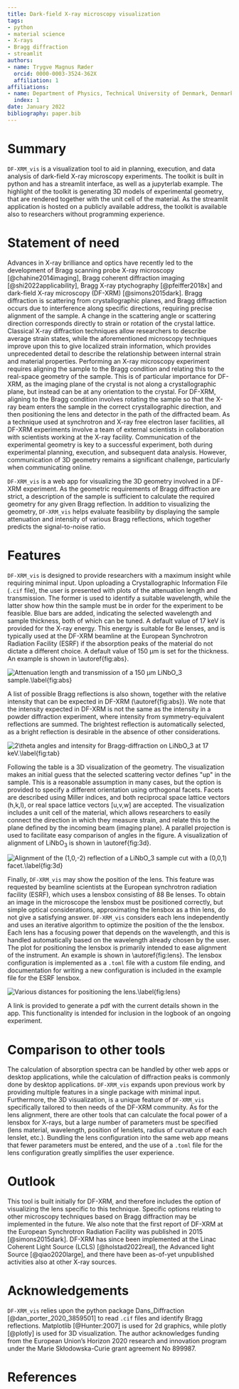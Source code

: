 ```yaml
---
title: Dark-field X-ray microscopy visualization
tags:
- python
- material science
- X-rays
- Bragg diffraction
- streamlit
authors:
- name: Trygve Magnus Ræder
  orcid: 0000-0003-3524-362X
  affiliation: 1
affiliations:
- name: Department of Physics, Technical University of Denmark, Denmark
  index: 1
date: January 2022
bibliography: paper.bib
---
```




# Summary
`DF-XRM_vis` is a visualization tool to aid in planning, execution, and data analysis of dark-field X-ray microscopy experiments.
The toolkit is built in python and has a streamlit interface, as well as a jupyterlab example. The highlight of the toolkit is generating 3D models of experimental geometry, that are rendered together with the unit cell of the material.
As the streamlit application is hosted on a publicly available address, the toolkit is available also to researchers without programming experience.

# Statement of need

Advances in X-ray brilliance and optics have recently led to the development of Bragg scanning probe X-ray microscopy [@chahine2014imaging], Bragg coherent diffraction imaging [@shi2022applicability], Bragg X-ray ptychography [@pfeiffer2018x] and dark-field X-ray microscopy (DF-XRM) [@simons2015dark].
Bragg diffraction is scattering from crystallographic planes, and Bragg diffraction occurs due to interference along specific directions, requiring precise alignment of the sample. 
A change in the scattering angle or scattering direction corresponds directly to strain or rotation of the crystal lattice.
Classical X-ray diffraction techniques allow researchers to describe average strain states, while the aforementioned microscopy techniques improve upon this to give localized strain information, which provides unprecedented detail to describe the relationship between internal strain and material properties.
Performing an X-ray microscopy experiment requires aligning the sample to the Bragg condition and relating this to the real-space geometry of the sample.
This is of particular importance for DF-XRM, as the imaging plane of the crystal is not along a crystallographic plane, but instead can be at any orientation to the crystal.
For DF-XRM, aligning to the Bragg condition involves rotating the sample so that the X-ray beam enters the sample in the correct crystallographic direction, and then positioning the lens and detector in the path of the diffracted beam.
As a technique used at synchrotron and X-ray free electron laser facilities, all DF-XRM experiments involve a team of external scientists in collaboration with scientists working at the X-ray facility.
Communication of the experimental geometry is key to a successful experiment, both during experimental planning, execution, and subsequent data analysis.
However, communication of 3D geometry remains a significant challenge, particularly when communicating online.

`DF-XRM_vis` is a web app for visualizing the 3D geometry involved in a DF-XRM experiment.
As the geometric requirements of Bragg diffraction are strict, a description of the sample is sufficient to calculate the required geometry for any given Bragg reflection.
In addition to visualizing the geometry, `DF-XRM_vis` helps evaluate feasibility by displaying the sample attenuation and intensity of various Bragg reflections, which together predicts the signal-to-noise ratio.

# Features


`DF-XRM_vis` is designed to provide researchers with a maximum insight while requiring minimal input. Upon uploading a Crystallographic Information File (`.cif` file), the user is presented with plots of the attenuation length and transmission.
The former is used to identify a suitable wavelength, while the latter show how thin the sample must be in order for the experiment to be feasible.
Blue bars are added, indicating the selected wavelength and sample thickness, both of which can be tuned.
A default value of 17 keV is provided for the X-ray energy. This energy is suitable for Be lenses, and is typically used at the DF-XRM beamline at the European Synchrotron Radiation Facility (ESRF) if the absorption peaks of the material do not dictate a different choice.
A default value of 150 µm is set for the thickness.
An example is shown in \autoref{fig:abs}.

![Attenuation length and transmission of a 150 µm LiNbO$_3$ sample.\label{fig:abs}](LNO_absorption.png)

A list of possible Bragg reflections is also shown, together with the relative intensity that can be expected in DF-XRM (\autoref{fig:abs}).
We note that the intensity expected in DF-XRM is not the same as the intensity in a powder diffraction experiment, where intensity from symmetry-equivalent reflections are summed.
The brightest reflection is automatically selected, as a bright reflection is desirable in the absence of other considerations.

![2$\theta$ angles and intensity for Bragg-diffraction on LiNbO$_3$ at 17 keV.\label{fig:tab}](table.png)

Following the table is a 3D visualization of the geometry.
The visualization makes an initial guess that the selected scattering vector defines "up" in the sample.
This is a reasonable assumption in many cases, but the option is provided to specify a different orientation using orthogonal facets.
Facets are described using Miller indices, and both reciprocal space lattice vectors (h,k,l), or real space lattice vectors [u,v,w] are accepted.
The visualization includes a unit cell of the material, which allows researchers to easily connect the direction in which they measure strain, and relate this to the plane defined by the incoming beam (imaging plane).
A parallel projection is used to facilitate easy comparison of angles in the figure.
A visualization of alignment of LiNbO$_3$ is shown in \autoref{fig:3d}.

![Alignment of the (1,0,-2) reflection of a LiNbO$_3$ sample cut with a (0,0,1) facet.\label{fig:3d}](3d.png)

Finally, `DF-XRM_vis` may show the position of the lens.
This feature was requested by beamline scientists at the European synchrotron radiation facility (ESRF), which uses a lensbox consisting of 88 Be lenses.
To obtain an image in the microscope the lensbox must be positioned correctly, but simple optical considerations, approximating the lensbox as a thin lens, do not give a satisfying answer. 
`DF-XRM_vis` considers each lens independently and uses an iterative algorithm to optimize the position of the the lensbox.
Each lens has a focusing power that depends on the wavelength, and this is handled automatically based on the wavelength already chosen by the user. 
The plot for positioning the lensbox is primarily intended to ease alignment of the instrument. An example is shown in \autoref{fig:lens}.
The lensbox configuration is implemented as a `.toml` file with a custom file ending, and documentation for writing a new configuration is included in the example file for the ESRF lensbox.

![Various distances for positioning the lens.\label{fig:lens}](lens.png)

A link is provided to generate a pdf with the current details shown in the app. This functionality is intended for inclusion in the logbook of an ongoing experiment.

# Comparison to other tools


The calculation of absorption spectra can be handled by other web apps or desktop applications, while the calculation of diffraction peaks is commonly done by desktop applications. 
`DF-XRM_vis` expands upon previous work by providing multiple features in a single package with minimal input.
Furthermore, the 3D visualization, is a unique feature of `DF-XRM_vis` specifically tailored to then needs of the DF-XRM community.
As for the lens alignment, there are other tools that can calculate the focal power of a lensbox for X-rays, but a large number of parameters must be specified (lens material, wavelength, position of lenslets, radius of curvature of each lenslet, etc.).
Bundling the lens configuration into the same web app means that fewer parameters must be entered, and the use of a `.toml` file for the lens configuration greatly simplifies the user experience.

# Outlook

This tool is built initially for DF-XRM, and therefore includes the option of visualizing the lens specific to this technique. Specific options relating to other microscopy techniques based on Bragg diffraction may be implemented in the future.
We also note that the first report of DF-XRM at the European Synchrotron Radiation Facility was published in 2015 [@simons2015dark].
DF-XRM has since been implemented at the Linac Coherent Light Source (LCLS) [@holstad2022real], the Advanced light Source [@qiao2020large], and there have been as-of-yet unpublished activities also at other X-ray sources.

# Acknowledgements

`DF-XRM_vis` relies upon the python package Dans_Diffraction [@dan_porter_2020_3859501] to read `.cif` files and identify Bragg reflections. Matplotlib [@Hunter:2007] is used for 2d graphics, while plotly [@plotly] is used for 3D visualization. The author acknowledges funding from the European
Union’s Horizon 2020 research and innovation program under the Marie Skłodowska-Curie
grant agreement No 899987.

# References
